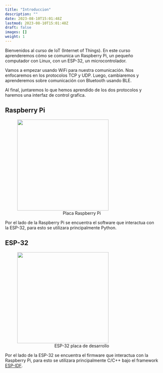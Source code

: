 ```yaml
---
title: "Introduccion"
description: ""
date: 2023-08-10T15:01:48Z
lastmod: 2023-08-10T15:01:48Z
draft: false
images: []
weight: 1
---
```


Bienvenidos al curso de IoT (Internet of Things). En este curso aprenderemos cómo se comunica un Raspberry Pi, un pequeño computador con Linux, con un ESP-32, un microcontrolador.

Vamos a empezar usando WiFi para nuestra comunicación. Nos enfocaremos en los protocolos TCP y UDP. Luego, cambiaremos y aprenderemos sobre comunicación con Bluetooth usando BLE.

Al final, juntaremos lo que hemos aprendido de los dos protocolos y haremos una interfaz de control grafica.

## Raspberry Pi

<figure>
    <img src="https://upload.wikimedia.org/wikipedia/commons/thumb/f/f1/Raspberry_Pi_4_Model_B_-_Side.jpg/220px-Raspberry_Pi_4_Model_B_-_Side.jpg" width="300" >
    <figcaption style="text-align: center;">Placa Raspberry Pi</figcaption>
</figure>

Por el lado de la Raspberry Pi se encuentra el software que interactua con la ESP-32, para esto se utilizara principalmente Python.

## ESP-32

<figure>
    <img src="https://mcielectronics.cl/wp-content/uploads/2022/04/product_template_29541.png" width="300"">
    <figcaption style="text-align: center;">ESP-32 placa de desarrollo</figcaption>
</figure>

Por el lado de la ESP-32 se encuentra el firmware que interactua con la Raspberry Pi, para esto se utilizara principalmente C/C++ bajo el framework [ESP-IDF](https://docs.espressif.com/projects/esp-idf/en/latest/esp32/get-started/).

